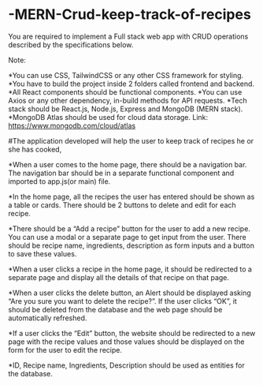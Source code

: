 # -MERN-Crud-keep-track-of-recipes

You are required to implement a Full stack web app with CRUD operations described by
the specifications below.

Note:

*You can use CSS, TailwindCSS or any other CSS framework for styling.
*You have to build the project inside 2 folders called frontend and backend.
*All React components should be functional components.
*You can use Axios or any other dependency, in-build methods for API requests.
*Tech stack should be React.js, Node.js, Express and MongoDB (MERN stack).
*MongoDB Atlas should be used for cloud data storage.
Link: https://www.mongodb.com/cloud/atlas


#The application developed will help the user to keep track of recipes he or she has
cooked,

*When a user comes to the home page, there should be a navigation bar. The
navigation bar should be in a separate functional component and imported to app.js(or
main) file.

*In the home page, all the recipes the user has entered should be shown as a table or
cards. There should be 2 buttons to delete and edit for each recipe.

*There should be a “Add a recipe” button for the user to add a new recipe. You can use
a modal or a separate page to get input from the user. There should be recipe name,
ingredients, description as form inputs and a button to save these values.

*When a user clicks a recipe in the home page, it should be redirected to a separate
page and display all the details of that recipe on that page.

*When a user clicks the delete button, an Alert should be displayed asking “Are you
sure you want to delete the recipe?”. If the user clicks “OK”, it should be deleted from
the database and the web page should be automatically refreshed.

*If a user clicks the “Edit” button, the website should be redirected to a new page with
the recipe values and those values should be displayed on the form for the user to edit
the recipe.


*ID, Recipe name, Ingredients, Description should be used as entities for the database.
